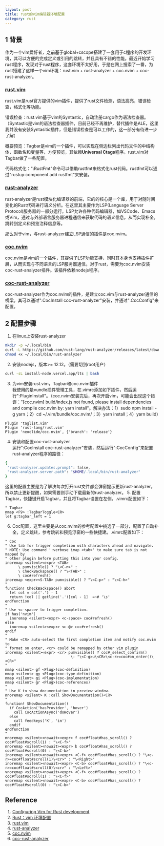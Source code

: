 ```yaml
---
layout: post
title: rust的vim编辑器环境配置
category: rust
---
```


## 1 背景

作为一个vim爱好者，之前基于global+cscope搭建了一套用于c程序的开发环境，其可以方便的完成定义或引用的跳转，并且具有不错的性能。最近开始学习rust程序，发现对于rust程序，这套环境不太好用，于是在网上搜索了一番，为rust搭建了这样一个vim环境：rust.vim + rust-analyzer + coc.nvim + coc-rust-analyzer。

### [rust.vim][3]

rust.vim是rust官方提供的vim插件，提供了rust文件检测，语法高亮，错误检查，格式化等功能。

错误检查：rust.vim基于vim的Syntastic，自动注册cargo作为语法检查器。（Syntastic是vim的语法检查器插件，目前已经不再维护，替代插件是ALE，这里我并没有安装Syntasitic插件，但是错误检查是可以工作的，这一部分有待进一步了解）

概要预览：Tagbar是vim的一个插件，可以实现在侧边栏列出代码文件的中结构体，函数名和变量等，方便预览，其依赖**Universal Ctags**程序。rust.vim对Tagbar做了一些配置。

代码格式化：":RustFmt"命令可以借助rustfmt来格式化rust代码。rustfmt可以通过"rustup component add rustfmt"来安装。

### [rust-analyzer][4]

rust-analyzer是rust模块化编译器的前端，它的的核心是一个库，用于对随时间变化的Rust代码进行语义分析。在这里其主要作为LSP(Language Server Protocol)服务器的一部分运行。LSP允许各种代码编辑器，如VSCode、Emacs或Vim，通过与外部语言服务器进程通信来获取代码的语义信息，从而实现补全，跳转到定义和预览注释信息等。

那么对于vim，与rust-analyzer建立LSP通信的插件是coc.nvim。

### [coc.nvim][5]

coc.nvim是vim的一个插件，其提供了LSP功能支持，同时其本身也支持插件扩展，从而实现与不同语言的LSP服务器通信。对于rust，需要为coc.nvim安装coc-rust-analyzer插件。该插件依赖nodejs程序。

### [coc-rust-analyzer][6]

coc-rust-analyzer作为coc.nvim的插件，是建立coc.vim与rust-analyzer通信的桥梁。其可以通过":CocInstall coc-rust-analyzer"安装，并通过":CocConfig"来配置。

## 2 配置步骤

1. 在linux上安装rust-analyzer
```bash
mkdir -p ~/.local/bin
curl -L https://github.com/rust-lang/rust-analyzer/releases/latest/download/rust-analyzer-x86_64-unknown-linux-gnu.gz | gunzip -c - > ~/.local/bin/rust-analyzer
chmod +x ~/.local/bin/rust-analyzer
```
2. 安装nodejs，版本>= 12.12。（需要切到root用户）
```bash
curl -sL install-node.vercel.app/lts | bash
```
3. 为vim安装rust.vim，Tagbar和coc.nvim插件  
我使用的是vundle插件管理工具，在.vimrc添加如下插件，然后运行":PluginInstall"。（coc.nvim安装完后，再次开启vim，可能会出现这个错误："[coc.nvim] build/index.js not found, please install dependencies and compile coc.nvim by: yarn install"。解决办法：1）sudo npm install -g yarn；2）cd ~/.vim/bundle/coc.nvim/；3）yarn install；4）yarn build）
```vim
Plugin 'taglist.vim'
Plugin 'rust-lang/rust.vim'
Plugin 'neoclide/coc.nvim', {'branch': 'release'} 
```
4. 安装和配置coc-rust-analyzer  
运行":CocInstall coc-rust-analyzer"安装，然后运行":CocConfig"来配置rust-analyzer程序的路径：
```bash
{
 "rust-analyzer.updates.prompt": false,
 "rust-analyzer.server.path": "$HOME/.local/bin/rust-analyzer"
}
```
这里的配置主要是为了解决每次打开rust文件都会弹窗提示更新rust-analyzer，所以禁止更新提醒，如果需要则手动下载最新的rust-analyzer。
5. 配置Tagbar，快捷键开启Tagbar，并且将Tagbar设置在左侧。.vimrc配置如下：  
```vim
" Tagbar
nmap <F9> :TagbarToggle<CR>
let g:tagbar_left = 1
```
6. Coc配置，这里主要是从coc.nvim的参考配置中挑选了一部分，配置了自动补全，定义跳转，参考跳转和预览浮窗的一些快捷建。.vimrc配置如下：
```vim
" Coc
" Use tab for trigger completion with characters ahead and navigate.
" NOTE: Use command ':verbose imap <tab>' to make sure tab is not mapped by
" other plugin before putting this into your config.
inoremap <silent><expr> <TAB>
      \ pumvisible() ? "\<C-n>" :
      \ CheckBackspace() ? "\<TAB>" :
      \ coc#refresh()
inoremap <expr><S-TAB> pumvisible() ? "\<C-p>" : "\<C-h>"
"
function! CheckBackspace() abort
  let col = col('.') - 1
  return !col || getline('.')[col - 1]  =~# '\s'
endfunction
"
" Use <c-space> to trigger completion.
if has('nvim')
  inoremap <silent><expr> <c-space> coc#refresh()
else
  inoremap <silent><expr> <c-@> coc#refresh()
endif
"
" Make <CR> auto-select the first completion item and notify coc.nvim to
" format on enter, <cr> could be remapped by other vim plugin
inoremap <silent><expr> <cr> pumvisible() ? coc#_select_confirm()
                              \: "\<C-g>u\<CR>\<c-r>=coc#on_enter()\<CR>"
"
nmap <silent> gf <Plug>(coc-definition)
nmap <silent> gy <Plug>(coc-type-definition)
nmap <silent> gi <Plug>(coc-implementation)
nmap <silent> gr <Plug>(coc-references)
"
" Use K to show documentation in preview window.
nnoremap <silent> K :call ShowDocumentation()<CR>
"
function! ShowDocumentation()
  if CocAction('hasProvider', 'hover')
    call CocActionAsync('doHover')
  else
    call feedkeys('K', 'in')
  endif
endfunction
"
nnoremap <silent><nowait><expr> f coc#float#has_scroll() ? coc#float#scroll(1) : "\<C-f>"
nnoremap <silent><nowait><expr> b coc#float#has_scroll() ? coc#float#scroll(0) : "\<C-b>"
inoremap <silent><nowait><expr> <C-f> coc#float#has_scroll() ? "\<c-r>=coc#float#scroll(1)\<cr>" : "\<Right>"
inoremap <silent><nowait><expr> <C-b> coc#float#has_scroll() ? "\<c-r>=coc#float#scroll(0)\<cr>" : "\<Left>"
vnoremap <silent><nowait><expr> <C-f> coc#float#has_scroll() ? coc#float#scroll(1) : "\<C-f>"
vnoremap <silent><nowait><expr> <C-b> coc#float#has_scroll() ? coc#float#scroll(0) : "\<C-b>"
```

## Reference

1. [Configuring Vim for Rust development][1]
2. [Rust：vim 环境配置][2]
3. [rust.vim][3]
4. [rust-analyzer][4]
5. [coc.nvim][5]
6. [coc-rust-analyzer][6]

[1]: https://blog.logrocket.com/configuring-vim-rust-development/
[2]: https://blog.csdn.net/m0_37952030/article/details/118372011
[3]: https://github.com/rust-lang/rust.vim
[4]: https://github.com/rust-lang/rust-analyzer
[5]: https://github.com/neoclide/coc.nvim/
[6]: https://github.com/fannheyward/coc-rust-analyzer
